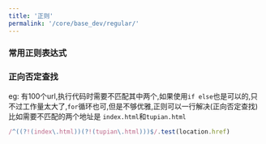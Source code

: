 ```yaml
---
title: '正则'
permalink: '/core/base_dev/regular/'
---
```


### 常用正则表达式
### 正向否定查找
eg: 有100个url,执行代码时需要不匹配其中两个,如果使用`if else`也是可以的,只不过工作量太大了,`for`循环也可,但是不够优雅,正则可以一行解决(正向否定查找)
比如需要不匹配的两个地址是 `index.html`和`tupian.html`
```js
/^((?!(index\.html))(?!(tupian\.html)))$/.test(location.href)
```


